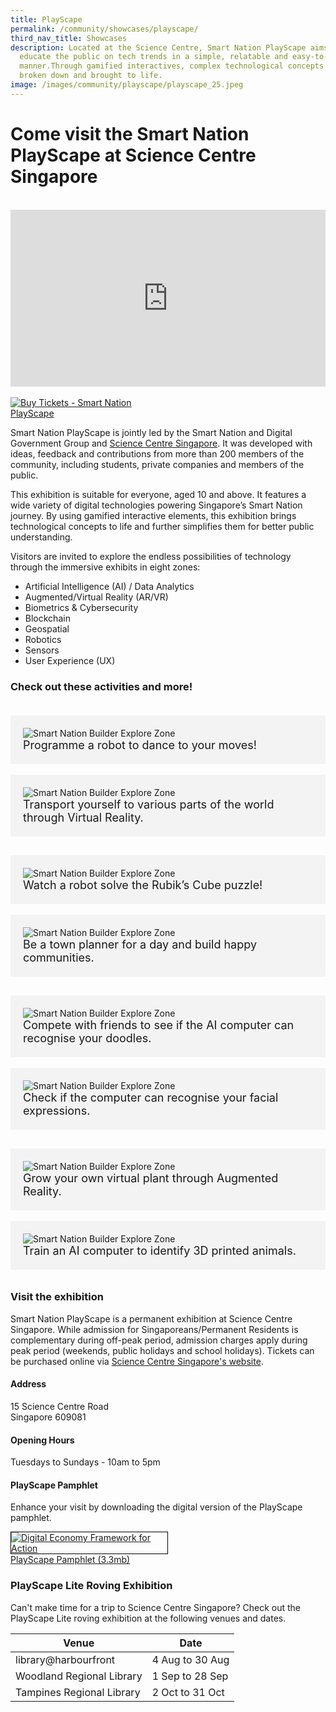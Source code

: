 ```yaml
---
title: PlayScape
permalink: /community/showcases/playscape/
third_nav_title: Showcases
description: Located at the Science Centre, Smart Nation PlayScape aims to
  educate the public on tech trends in a simple, relatable and easy-to-digest
  manner.Through gamified interactives, complex technological concepts are
  broken down and brought to life.
image: /images/community/playscape/playscape_25.jpeg
---
```

# Come visit the Smart Nation PlayScape at Science Centre Singapore



<br>

<div style="max-width: 1280px">
    <div style="height: 0;
            overflow: hidden;
            position: relative;
            padding-bottom: 56.25%;">
        <iframe src="https://www.youtube.com/embed/CId3K2e2dmk" height="720" width="1280" frameborder="0" title="YouTube video player" allow="accelerometer; autoplay; clipboard-write; encrypted-media; gyroscope; picture-in-picture" style="top: 0;
                left: 0;
                right: 0;
                bottom: 0;
                height: 100%;
                border: none;
                max-width: 100%;
                position: absolute;"></iframe>
    </div>
</div>

<br>
<div style="width:50%"> 
 <a href="https://www.gevme.com/scsonlinetickets"><img src="/images/community/playscape/buy-tickets-sciece-centre.png" alt="Buy Tickets - Smart Nation PlayScape"></a></div>

Smart Nation PlayScape is jointly led by the Smart Nation and Digital Government Group and [Science Centre Singapore](https://www.science.edu.sg/). It was developed with ideas, feedback and contributions from more than 200 members of the community,&nbsp;including students, private companies and members of the public.

This exhibition is suitable for everyone, aged 10 and above. It features a wide variety of digital technologies powering Singapore’s Smart Nation journey. By using gamified interactive elements, this exhibition brings technological concepts to life and further simplifies them for better public understanding.
 
Visitors are invited to explore the endless possibilities of technology through the immersive exhibits in eight zones:

*   Artificial Intelligence (AI) / Data Analytics
*   Augmented/Virtual Reality (AR/VR)
*   Biometrics &amp; Cybersecurity
*   Blockchain
*   Geospatial
*   Robotics
*   Sensors
*   User Experience (UX)


### Check out these activities and more! 

<div class="row" style="padding: 20px 0px 10px 0px;">
<div class="col" style="background-color: #f3f3f3; padding: 20px 20px 20px 20px;"> 
<img src="images/community/playscape/playscape_25.jpeg" alt="Smart Nation Builder Explore Zone"><br>
<div style="font-size:18px">Programme a robot to dance to your moves!
</div>

</div>&nbsp; &nbsp; &nbsp; 
	
<div class="col" style="background-color: #f3f3f3; padding: 20px 20px 20px 20px;">  
<img src="images/community/playscape/playscape_13.jpeg" alt="Smart Nation Builder Explore Zone"><br>
	<div style="font-size:18px">Transport yourself to various parts of the world through Virtual Reality.
</div>

</div></div>

<div class="row" style="padding: 20px 0px 10px 0px;">
<div class="col" style="background-color: #f3f3f3; padding: 20px 20px 20px 20px;"> 
<img src="images/community/playscape/playscape_24.jpeg" alt="Smart Nation Builder Explore Zone"><br>
<div style="font-size:18px">Watch a robot solve the Rubik’s Cube puzzle!
</div>

</div>&nbsp; &nbsp; &nbsp; 
	
<div class="col" style="background-color: #f3f3f3; padding: 20px 20px 20px 20px;">  
<img src="images/community/playscape/playscape_11.jpeg" alt="Smart Nation Builder Explore Zone"><br>
	<div style="font-size:18px">Be a town planner for a day and build happy communities.
</div>

</div></div>

<div class="row" style="padding: 20px 0px 10px 0px;">
<div class="col" style="background-color: #f3f3f3; padding: 20px 20px 20px 20px;"> 
<img src="images/community/playscape/playscape_02.jpeg" alt="Smart Nation Builder Explore Zone"><br>
<div style="font-size:18px">Compete with friends to see if the AI computer can recognise your doodles.
</div>

</div>&nbsp; &nbsp; &nbsp; 
	
<div class="col" style="background-color: #f3f3f3; padding: 20px 20px 20px 20px;">  
<img src="images/community/playscape/playscape_18.jpeg" alt="Smart Nation Builder Explore Zone"><br>
	<div style="font-size:18px">Check if the computer can recognise your facial expressions.
</div>

</div></div>

<div class="row" style="padding: 20px 0px 10px 0px;">
<div class="col" style="background-color: #f3f3f3; padding: 20px 20px 20px 20px;"> 
<img src="images/community/playscape/playscape_14.jpeg" alt="Smart Nation Builder Explore Zone"><br>
<div style="font-size:18px">Grow your own virtual plant through Augmented Reality.
</div>

</div>&nbsp; &nbsp; &nbsp; 
	
<div class="col" style="background-color: #f3f3f3; padding: 20px 20px 20px 20px;">  
<img src="images/community/playscape/playscape_15.jpeg" alt="Smart Nation Builder Explore Zone"><br>
	<div style="font-size:18px">Train an AI computer to identify 3D printed animals.
</div>

</div></div>


### Visit the exhibition 

Smart Nation PlayScape is a permanent exhibition at Science Centre Singapore. While admission for Singaporeans/Permanent Residents is complementary during off-peak period, admission charges apply during peak period (weekends, public holidays and school holidays). Tickets can be purchased online via [Science Centre Singapore's website](https://www.science.edu.sg/visit-us/opening-hours). 

#### Address
15 Science Centre Road<br>
Singapore 609081

#### Opening Hours
Tuesdays to Sundays - 10am to 5pm

#### PlayScape Pamphlet

Enhance your visit by downloading the digital version of the&nbsp;PlayScape pamphlet.

<div style="width:50%"> 
 <a href="/files/publications/playscape_pamphlet.pdf"><img style="border:1px solid black;" src="images/community/playscape/playscape_pamphlet.jpg" alt="Digital Economy Framework for Action">PlayScape Pamphlet (3.3mb)</a>
</div>

### PlayScape Lite Roving Exhibition

Can't make time for a trip to Science Centre Singapore? Check out the PlayScape Lite roving exhibition at the following venues and dates.



| Venue | Date | 
| -------- | -------- |
| library@harbourfront | 4 Aug to 30 Aug | 
| Woodland Regional Library | 1 Sep to 28 Sep |
| Tampines Regional Library | 2 Oct to 31 Oct |